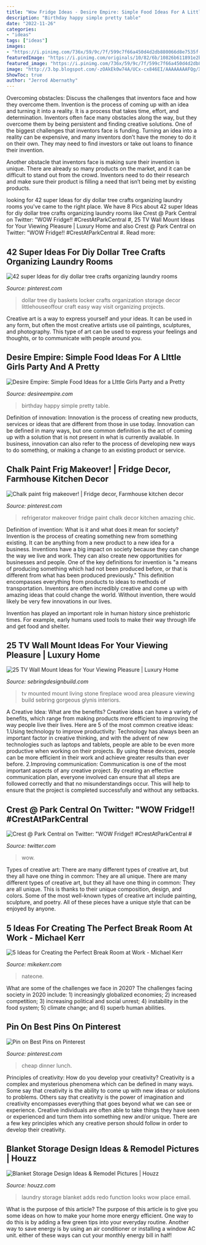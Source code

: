 ```yaml
---
title: "Wow Fridge Ideas - Desire Empire: Simple Food Ideas For A Little Girls Party And A Pretty"
description: "Birthday happy simple pretty table"
date: "2022-11-26"
categories:
- "ideas"
tags: ["ideas"]
images:
- "https://i.pinimg.com/736x/59/9c/7f/599c7f66a450d4d2db880066d8e7535f--cheap-and-healthy-dinner-ideas-cheap-lunch-ideas-for-work.jpg"
featuredImage: "https://i.pinimg.com/originals/10/82/6b/10826b611891e2b19d73b3ac424601c2.jpg"
featured_image: "https://i.pinimg.com/736x/59/9c/7f/599c7f66a450d4d2db880066d8e7535f--cheap-and-healthy-dinner-ideas-cheap-lunch-ideas-for-work.jpg"
image: "http://3.bp.blogspot.com/-zOAkEk0w74A/UCx-cx846EI/AAAAAAAAFQg/XNLNYE1u6zs/s1600/birthday+girl.jpg"
ShowToc: true
author: "Jerrod Abernathy"
---
```



Overcoming obstacles: Discuss the challenges that inventors face and how they overcome them.
Invention is the process of coming up with an idea and turning it into a reality. It is a process that takes time, effort, and determination. Inventors often face many obstacles along the way, but they overcome them by being persistent and finding creative solutions.
One of the biggest challenges that inventors face is funding. Turning an idea into a reality can be expensive, and many inventors don’t have the money to do it on their own. They may need to find investors or take out loans to finance their invention.

Another obstacle that inventors face is making sure their invention is unique. There are already so many products on the market, and it can be difficult to stand out from the crowd. Inventors need to do their research and make sure their product is filling a need that isn’t being met by existing products.

	

		
looking for 42 super Ideas for diy dollar tree crafts organizing laundry rooms you've came to the right place. We have 8 Pics about 42 super Ideas for diy dollar tree crafts organizing laundry rooms like Crest @ Park Central on Twitter: &quot;WOW Fridge!! #CrestAtParkCentral #, 25 TV Wall Mount Ideas for Your Viewing Pleasure | Luxury Home and also Crest @ Park Central on Twitter: &quot;WOW Fridge!! #CrestAtParkCentral #. Read more:
		
    
## 42 Super Ideas For Diy Dollar Tree Crafts Organizing Laundry Rooms

<img loading=lazy src="https://i.pinimg.com/originals/10/82/6b/10826b611891e2b19d73b3ac424601c2.jpg" onerror="this.onerror=null;this.src='https://tse3.mm.bing.net/th?id=OIP.aLI9f-_QIXWGrw5CT-CmJQAAAA&amp;pid=15.1';" alt="42 super Ideas for diy dollar tree crafts organizing laundry rooms">

_Source: pinterest.com_

>dollar tree diy baskets locker crafts organization storage decor littlehouseoffour craft easy way visit organizing projects. 

	

Creative art is a way to express yourself and your ideas. It can be used in any form, but often the most creative artists use oil paintings, sculptures, and photography. This type of art can be used to express your feelings and thoughts, or to communicate with people around you.

    
## Desire Empire: Simple Food Ideas For A LIttle Girls Party And A Pretty

<img loading=lazy src="http://3.bp.blogspot.com/-zOAkEk0w74A/UCx-cx846EI/AAAAAAAAFQg/XNLNYE1u6zs/s1600/birthday+girl.jpg" onerror="this.onerror=null;this.src='https://tse4.mm.bing.net/th?id=OIP.r0TAcVb-7N_wKK_jXiwWEgHaJ4&amp;pid=15.1';" alt="Desire Empire: Simple Food Ideas for a LIttle Girls Party and a Pretty">

_Source: desireempire.com_

>birthday happy simple pretty table. 

	

Definition of innovation:
Innovation is the process of creating new products, services or ideas that are different from those in use today. Innovation can be defined in many ways, but one common definition is the act of coming up with a solution that is not present in what is currently available. In business, innovation can also refer to the process of developing new ways to do something, or making a change to an existing product or service.

    
## Chalk Paint Frig Makeover! | Fridge Decor, Farmhouse Kitchen Decor

<img loading=lazy src="https://i.pinimg.com/736x/c6/b9/ef/c6b9ef48bb69f784ad376953fe8cddbc--fridge-makeover-refrigerator.jpg" onerror="this.onerror=null;this.src='https://tse4.mm.bing.net/th?id=OIP.xMow91s2zLdZy58v3e0ObgHaJ4&amp;pid=15.1';" alt="Chalk paint frig makeover! | Fridge decor, Farmhouse kitchen decor">

_Source: pinterest.com_

>refrigerator makeover fridge paint chalk decor kitchen amazing chic. 

	

Definition of invention: What is it and what does it mean for society?
Invention is the process of creating something new from something existing. It can be anything from a new product to a new idea for a business. Inventions have a big impact on society because they can change the way we live and work. They can also create new opportunities for businesses and people.
One of the key definitions for invention is "a means of producing something which had not been produced before, or that is different from what has been produced previously." This definition encompasses everything from products to ideas to methods of transportation. Inventors are often incredibly creative and come up with amazing ideas that could change the world. Without invention, there would likely be very few innovations in our lives.

Invention has played an important role in human history since prehistoric times. For example, early humans used tools to make their way through life and get food and shelter.

    
## 25 TV Wall Mount Ideas For Your Viewing Pleasure | Luxury Home

<img loading=lazy src="https://sebringdesignbuild.com/wp-content/uploads/2016/10/Wall-Mounted-Tv-Ideas-Round-up-5_Sebring-Services.jpg" onerror="this.onerror=null;this.src='https://tse3.mm.bing.net/th?id=OIP.i2nA5abhDWxhyzDJM0m7YgHaFY&amp;pid=15.1';" alt="25 TV Wall Mount Ideas for Your Viewing Pleasure | Luxury Home">

_Source: sebringdesignbuild.com_

>tv mounted mount living stone fireplace wood area pleasure viewing build sebring gorgeous glynis interiors. 

	

A Creative Idea: What are the benefits?
Creative ideas can have a variety of benefits, which range from making products more efficient to improving the way people live their lives. Here are 5 of the most common creative ideas: 
1.Using technology to improve productivity: Technology has always been an important factor in creative thinking, and with the advent of new technologies such as laptops and tablets, people are able to be even more productive when working on their projects. By using these devices, people can be more efficient in their work and achieve greater results than ever before. 
 2.Improving communication: Communication is one of the most important aspects of any creative project. By creating an effective communication plan, everyone involved can ensure that all steps are followed correctly and that no misunderstandings occur. This will help to ensure that the project is completed successfully and without any setbacks. 
 
    
## Crest @ Park Central On Twitter: &quot;WOW Fridge!! #CrestAtParkCentral #

<img loading=lazy src="https://pbs.twimg.com/media/CSQ0R_gXAAEsBW4.jpg:large" onerror="this.onerror=null;this.src='https://tse1.mm.bing.net/th?id=OIP.vRrvtq8sy4y2uNPtGbnbuwHaJ4&amp;pid=15.1';" alt="Crest @ Park Central on Twitter: &quot;WOW Fridge!! #CrestAtParkCentral #">

_Source: twitter.com_

>wow. 

	

Types of creative art: There are many different types of creative art, but they all have one thing in common: They are all unique.
There are many different types of creative art, but they all have one thing in common: They are all unique. This is thanks to their unique composition, design, and colors. Some of the most well-known types of creative art include painting, sculpture, and poetry. All of these pieces have a unique style that can be enjoyed by anyone.

    
## 5 Ideas For Creating The Perfect Break Room At Work - Michael Kerr

<img loading=lazy src="https://farm4.staticflickr.com/3558/3818332361_316cbe9302.jpg" onerror="this.onerror=null;this.src='https://tse4.mm.bing.net/th?id=OIP.DldWe8x2RGf3Btux9vxqYQHaE7&amp;pid=15.1';" alt="5 Ideas for Creating the Perfect Break Room at Work - Michael Kerr">

_Source: mikekerr.com_

>nateone. 

	

What are some of the challenges we face in 2020?
The challenges facing society in 2020 include: 1) increasingly globalized economies; 2) increased competition; 3) increasing political and social unrest; 4) instability in the food system; 5) climate change; and 6) superb human abilities.

    
## Pin On Best Pins On Pinterest

<img loading=lazy src="https://i.pinimg.com/736x/59/9c/7f/599c7f66a450d4d2db880066d8e7535f--cheap-and-healthy-dinner-ideas-cheap-lunch-ideas-for-work.jpg" onerror="this.onerror=null;this.src='https://tse1.mm.bing.net/th?id=OIP.cVa5c918IULHWNATVRk0YgHaLH&amp;pid=15.1';" alt="Pin on Best Pins on Pinterest">

_Source: pinterest.com_

>cheap dinner lunch. 

	

Principles of creativity: How do you develop your creativity?
Creativity is a complex and mysterious phenomena which can be defined in many ways. Some say that creativity is the ability to come up with new ideas or solutions to problems. Others say that creativity is the power of imagination and creativity encompasses everything that goes beyond what we can see or experience. Creative individuals are often able to take things they have seen or experienced and turn them into something new and/or unique. There are a few key principles which any creative person should follow in order to develop their creativity.

    
## Blanket Storage Design Ideas &amp; Remodel Pictures | Houzz

<img loading=lazy src="https://st.hzcdn.com/fimgs/44b18bf3041ed196_1035-w500-h666-b0-p0--contemporary-laundry-room.jpg" onerror="this.onerror=null;this.src='https://tse1.mm.bing.net/th?id=OIP.jSW7w2TJCHE1cNzAnOkGzAHaJ3&amp;pid=15.1';" alt="Blanket Storage Design Ideas &amp; Remodel Pictures | Houzz">

_Source: houzz.com_

>laundry storage blanket adds redo function looks wow place email. 

	

What is the purpose of this article?
The purpose of this article is to give you some ideas on how to make your home more energy efficient. One way to do this is by adding a few green tips into your everyday routine. Another way to save energy is by using an air conditioner or installing a window AC unit. either of these ways can cut your monthly energy bill in half!

